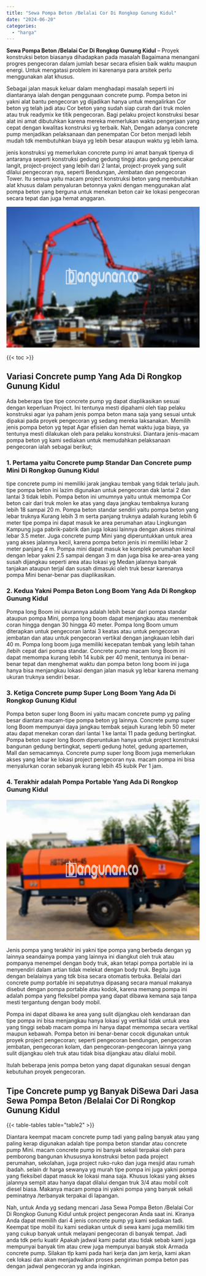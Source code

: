 ```yaml
---
title: "Sewa Pompa Beton /Belalai Cor Di Rongkop Gunung Kidul"
date: "2024-06-20"
categories: 
  - "harga"
---
```


**Sewa Pompa Beton /Belalai Cor Di Rongkop Gunung Kidul** – Proyek konstruksi beton biasanya dihadapkan pada masalah Bagaimana menangani progres pengecoran dalam jumlah besar secara efisien baik waktu maupun energi. Untuk mengatasi problem ini karenanya para arsitek perlu menggunakan alat khusus.

Sebagai jalan masuk keluar dalam menghadapi masalah seperti ini diantaranya ialah dengan penggunaan concrete pump. Pompa beton ini yakni alat bantu pengecoran yg dijadikan hanya untuk mengalirkan Cor beton yg telah jadi atau Cor beton yang sudah siap curah dari truk molen atau truk readymix ke titik pengecoran. Bagi pelaku project konstruksi besar alat ini amat dibutuhkan karena mereka memerlukan waktu pengerjaan yang cepat dengan kwalitas konstruksi yg terbaik. Nah, Dengan adanya concrete pump menjadikan pelaksanaan dan penempatan Cor beton menjadi lebih mudah tdk membutuhkan biaya yg lebih besar ataupun waktu yg lebih lama.

jenis konstruksi yg memerlukan concrete pump ini amat banyak tipenya di antaranya seperti konstruksi gedung gedung tinggi atau gedung pencakar langit, project-project yang lebih dari 2 lantai, project-proyek yang sulit dilalui pengecoran nya, seperti Bendungan, Jembatan dan pengecoran Tower. Itu semua yaitu macam project konstruksi beton yang membutuhkan alat khusus dalam penyaluran betonnya yakni dengan menggunakan alat pompa beton yang berguna untuk menekan beton cair ke lokasi pengecoran secara tepat dan juga hemat anggaran.

![Sewa Pompa Beton /Belalai Cor Di Rongkop Gunung Kidul](/images/sewa-concrete-pump-21.png)

{{< toc >}}

## Variasi Concrete pump Yang Ada Di Rongkop Gunung Kidul

Ada beberapa tipe tipe concrete pump yg dapat diaplikasikan sesuai dengan keperluan Project. Ini tentunya mesti dipahami oleh tiap pelaku konstruksi agar iya paham jenis pompa beton mana saja yang sesuai untuk dipakai pada proyek pengecoran yg sedang mereka laksanakan. Memilih jenis pompa beton yg tepat Agar efisien dan hemat waktu juga biaya, ya tentunya mesti dilakukan oleh para pelaku konstruksi. Diantara jenis-macam pompa beton yg kami sediakan untuk memudahkan pelaksanaan pengecoran ialah sebagai berikut;

### 1\. Pertama yaitu Concrete pump Standar Dan Concrete pump Mini Di Rongkop Gunung Kidul

tipe concrete pump ini memiliki jarak jangkau tembak yang tidak terlalu jauh. tipe pompa beton ini lazim digunakan untuk pengecoran dak lantai 2 dan lantai 3 tidak lebih. Pompa beton ini umumnya yaitu untuk memompa Cor beton cair dari truk molen ke atas yang daya jangkau tembaknya kurang lebih 18 sampai 20 m. Pompa beton standar sendiri yaitu pompa beton yang lebar truknya Kurang lebih 3 m serta panjang truknya adalah kurang lebih 6 meter tipe pompa ini dapat masuk ke area perumahan atau Lingkungan Kampung juga pabrik-pabrik dan juga lokasi lainnya dengan akses minimal lebar 3.5 meter. Juga concrete pump Mini yang diperuntukkan untuk area yang akses jalannya kecil, karena pompa beton jenis ini memiliki lebar 2 meter panjang 4 m. Pompa mini dapat masuk ke komplek perumahan kecil dengan lebar yakni 2.5 sampai dengan 3 m dan juga bisa ke area-area yang susah dijangkau seperti area atau lokasi yg Medan jalannya banyak tanjakan ataupun terjal dan susah dimasuki oleh truk besar karenanya pompa Mini benar-benar pas diaplikasikan.

### 2\. Kedua Yakni Pompa Beton Long Boom Yang Ada Di Rongkop Gunung Kidul

Pompa long Boom ini ukurannya adalah lebih besar dari pompa standar ataupun pompa Mini, pompa long boom dapat menjangkau atau menembak coran hingga dengan 30 hingga 40 meter. Pompa long Boom umum diterapkan untuk pengecoran lantai 3 keatas atau untuk pengecoran jembatan dan atau untuk pengecoran vertikal dengan jangkauan lebih dari 40 m. Pompa long boom juga memiliki kecepatan tembak yang lebih tahan /lebih cepat dari pompa standar. Concrete pump macam long Boom ini dapat memompa kurang lebih 14 kubik per 40 menit, tentunya ini benar-benar tepat dan menghemat waktu dan pompa beton long boom ini juga hanya bisa menjangkau lokasi dengan jalan masuk yg lebar karena memang ukuran truknya sendiri besar.

### 3\. Ketiga Concrete pump Super Long Boom Yang Ada Di Rongkop Gunung Kidul

Pompa beton super long Boom ini yaitu macam concrete pump yg paling besar diantara macam-tipe pompa beton yg lainnya. Concrete pump super long Boom mempunyai daya jangkau tembak sejauh kurang lebih 50 meter atau dapat menekan coran dari lantai 1 ke lantai 11 pada gedung bertingkat. Pompa beton super long Boom diperuntukan hanya untuk project konstruksi bangunan gedung bertingkat, seperti gedung hotel, gedung apartemen, Mall dan semacamnya. Concrete pump super long Boom juga memerlukan akses yang lebar ke lokasi project pengecoran nya. macam pompa ini bisa menyalurkan coran sebanyak kurang lebih 45 kubik Per 1 jam.

### 4\. Terakhir adalah Pompa Portable Yang Ada Di Rongkop Gunung Kidul

![Sewa Pompa Beton /Belalai Cor Di Rongkop Gunung Kidul](/images/sewa-concrete-pump-16.png)

Jenis pompa yang terakhir ini yakni tipe pompa yang berbeda dengan yg lainnya seandainya pompa yang lainnya ini diangkut oleh truk atau pompanya menempel dengan body truk, akan tetapi pompa portable ini ia menyendiri dalam artian tidak melekat dengan body truk. Begitu juga dengan belalainya yang tdk bisa secara otomatis terbuka. Belalai dari concrete pump portable ini sepatutnya dipasang secara manual makanya disebut dengan pompa portable atau kodok, karena memang pompa ini adalah pompa yang fleksibel pompa yang dapat dibawa kemana saja tanpa mesti tergantung dengan body mobil.

Pompa ini dapat dibawa ke area yang sulit dijangkau oleh kendaraan dan tipe pompa ini bisa menjangkau hanya lokasi yg vertikal tidak untuk area yang tinggi sebab macam pompa ini hanya dapat memompa secara vertikal maupun kebawah. Pompa beton ini benar-benar cocok digunakan untuk proyek project pengecoran; seperti pengecoran bendungan, pengecoran jembatan, pengecoran kolam, dan pengecoran-pengecoran lainnya yang sulit dijangkau oleh truk atau tidak bisa dijangkau atau dilalui mobil.

Itulah beberapa jenis pompa beton yang dapat digunakan sesuai dengan kebutuhan proyek pengecoran.

## Tipe Concrete pump yg Banyak DiSewa Dari Jasa Sewa Pompa Beton /Belalai Cor Di Rongkop Gunung Kidul

{{< table-tables table="table2" >}}

Diantara keempat macam concrete pump tadi yang paling banyak atau yang paling kerap digunakan adalah tipe pompa beton standar atau concrete pump Mini. macam concrete pump ini banyak sekali terpakai oleh para pemborong bangunan khususnya konstruksi beton pada project perumahan, sekolahan, juga project ruko-ruko dan juga mesjid atau rumah ibadah. selain dr harga sewanya yg murah tipe pompa ini juga yakni pompa yang fleksibel dapat masuk ke lokasi mana saja. Khusus lokasi yang akses jalannya sempit atau hanya dapat dilalui dengan truk 3/4 atau mobil colt diesel biasa. Makanya macam pompa ini yakni pompa yang banyak sekali peminatnya /terbanyak terpakai di lapangan.

Nah, untuk Anda yg sedang mencari Jasa Sewa Pompa Beton /Belalai Cor Di Rongkop Gunung Kidul untuk project pengecoran Anda saat ini. Kiranya Anda dapat memilih dari 4 jenis concrete pump yg kami sediakan tadi. Keempat tipe mobil itu kami sediakan untuk di sewa kami juga memiliki tim yang cukup banyak untuk melayani pengecoran di banyak tempat. Jadi anda tdk perlu kuatir Apakah jadwal kami padat atau tidak sebab kami juga mempunyai banyak tim atau crew juga mempunyai banyak stok Armada concrete pump. Silakan tlp kami pada hari kerja dan jam kerja, kami akan cek lokasi dan akan menjadwalkan proses pengiriman pompa beton pas dengan jadwal pengecoran yg anda inginkan.
